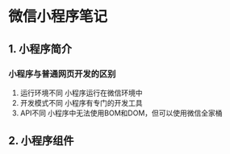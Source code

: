 # 微信小程序笔记

## 1. 小程序简介

### 小程序与普通网页开发的区别

1. 运行环境不同 小程序运行在微信环境中
2. 开发模式不同 小程序有专门的开发工具
3. API不同 小程序中无法使用BOM和DOM，但可以使用微信全家桶

### 

## 2. 小程序组件

